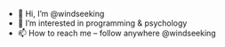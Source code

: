 - 👋 Hi, I’m @windseeking
- 👀 I’m interested in programming & psychology
- 📫 How to reach me – follow anywhere @windseeking

<!---
windseeking/windseeking is a ✨ special ✨ repository because its `README.md` (this file) appears on your GitHub profile.
You can click the Preview link to take a look at your changes.
--->
